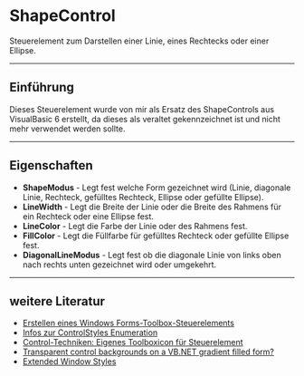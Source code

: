 ﻿# ShapeControl

Steuerelement zum Darstellen einer Linie, eines Rechtecks oder einer Ellipse.

---

## Einführung

Dieses Steuerelement wurde von mir als Ersatz des ShapeControls aus VisualBasic 6 erstellt,
da dieses als veraltet gekennzeichnet ist und nicht mehr verwendet werden sollte.

---

## Eigenschaften

- **ShapeModus** - Legt fest welche Form gezeichnet wird 
(Linie, diagonale Linie, Rechteck, gefülltes Rechteck, Ellipse oder gefüllte Ellipse).
- **LineWidth** - Legt die Breite der Linie oder 
die Breite des Rahmens für ein Rechteck oder eine Ellipse fest.
- **LineColor** - Legt die Farbe der Linie oder des Rahmens fest.
- **FillColor** - Legt die Füllfarbe für gefülltes Rechteck oder 
gefüllte Ellipse fest.
- **DiagonalLineModus** - Legt fest ob die diagonale Linie von 
links oben nach rechts unten gezeichnet wird oder umgekehrt.

---

## weitere Literatur

- [Erstellen eines Windows Forms-Toolbox-Steuerelements](https://docs.microsoft.com/de-de/visualstudio/extensibility/creating-a-windows-forms-toolbox-control?view=vs-2022)
- [Infos zur ControlStyles Enumeration](https://learn.microsoft.com/de-de/dotnet/api/system.windows.forms.controlstyles?redirectedfrom=MSDN&view=netframework-4.7.2)
- [Control-Techniken: Eigenes Toolboxicon für Steuerelement](https://www.vb-paradise.de/index.php/Thread/123746-Control-Techniken-Eigenes-Toolboxicon-f%C3%BCr-Steuerelement/)
- [Transparent control backgrounds on a VB.NET gradient filled form?](https://stackoverflow.com/questions/511320/transparent-control-backgrounds-on-a-vb-net-gradient-filled-form)
- [Extended Window Styles](https://learn.microsoft.com/en-us/windows/win32/winmsg/extended-window-styles)

